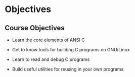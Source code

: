 # Objectives

## Course Objectives

- Learn the core elements of ANSI C

- Get to know tools for building C programs on GNU/Linux

- Learn to read and debug C programs

- Build useful utilities for reusing in your own programs
